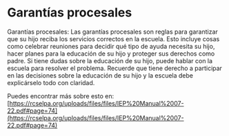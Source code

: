 # Garantías procesales
Garantías procesales: Las garantías procesales son reglas para garantizar que su hijo reciba los servicios correctos en la escuela. Esto incluye cosas como celebrar reuniones para decidir qué tipo de ayuda necesita su hijo, hacer planes para la educación de su hijo y proteger sus derechos como padre. Si tiene dudas sobre la educación de su hijo, puede hablar con la escuela para resolver el problema. Recuerde que tiene derecho a participar en las decisiones sobre la educación de su hijo y la escuela debe explicárselo todo con claridad.

Puedes encontrar más sobre esto en: [https://rcselpa.org/uploads/files/files/IEP%20Manual%2007-22.pdf#page=74](https://rcselpa.org/uploads/files/files/IEP%20Manual%2007-22.pdf#page=74)
